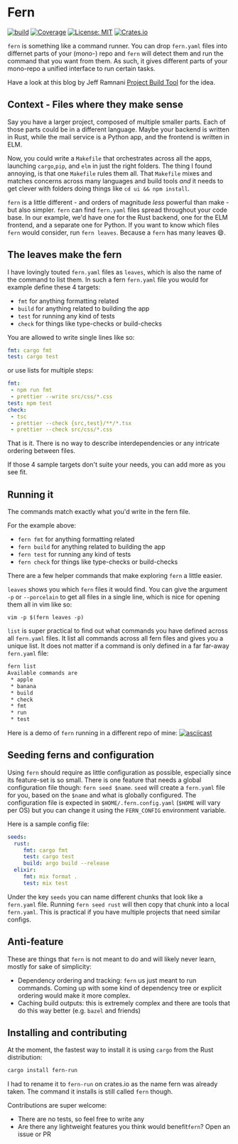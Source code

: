 # Fern

[![build](https://github.com/felipesere/fern/actions/workflows/ci.yaml/badge.svg)](https://github.com/felipesere/fern/actions/workflows/ci.yaml)
[![Coverage](https://codecov.io/gh/felipesere/fern/branch/master/graph/badge.svg)](https://codecov.io/gh/felipesere/fern)
[![License: MIT](https://img.shields.io/badge/License-MIT-yellow.svg)](https://opensource.org/licenses/MIT)
[![Crates.io](https://img.shields.io/crates/v/fern-run)](https://crates.io/crates/fern-run) 

`fern` is something like a command runner. You can drop `fern.yaml` files into differnet parts of your (mono-) repo and `fern` will detect them and run the command that you want from them.
As such, it gives different parts of your mono-repo a unified interface to run certain tasks.

Have a look at this blog by Jeff Ramnani [Project Build Tool](https://8thlight.com/blog/jeff-ramnani/2017/08/07/project-build-protocol.html) for the idea.

## Context - Files where they make sense

Say you have a larger project, composed of multiple smaller parts.
Each of those parts could be in a different language.
Maybe your backend is written in Rust, while the mail service is a Python app, and the frontend is written in ELM.

Now, you could write a `Makefile` that orchestrates across all the apps,
launching `cargo`,`pip`, and `elm` in just the right folders.
The thing I found annoying, is that one `Makefile` rules them all.
That `Makefile` mixes and matches concerns across many languages and build tools _and_ it needs to get clever with folders doing things like `cd ui && npm install`.

`fern` is a little different - and orders of magnitude _less_ powerful than make - but also simpler.
`fern` can find `fern.yaml` files spread throughout your code base.
In our example, we'd have one for the Rust backend, one for the ELM frontend, and a separate one for Python.
If you want to know which files `fern` would consider, run `fern leaves`. 
Because a `fern` has many leaves :smile:.

## The leaves make the fern

I have lovingly touted `fern.yaml` files as `leaves`, which is also the name of the command to list them.
In such a fern `fern.yaml` file you would for example define these 4 targets:

* `fmt` for anything formatting related
* `build` for anything related to building the app
* `test` for running any kind of tests
* `check` for things like type-checks or build-checks

You are allowed to write single lines like so:
```yaml
fmt: cargo fmt
test: cargo test
```

or use lists for multiple steps:
```yaml
fmt:
 - npm run fmt
 - prettier --write src/css/*.css
test: npm test
check:
 - tsc
 - prettier --check {src,test}/**/*.tsx
 - prettier --check src/css/*.css
```

That is it. 
There is no way to describe interdependencies or any intricate ordering between files.



If those 4 sample targets don't suite your needs, you can add more as you see fit.

## Running it

The commands match exactly what you'd write in the fern file.

For the example above:

* `fern fmt` for anything formatting related
* `fern build` for anything related to building the app
* `fern test` for running any kind of tests
* `fern check` for things like type-checks or build-checks

There are a few helper commands that make exploring `fern` a little easier.

`leaves` shows you which `fern` files it would find.
You can give the argument `-p` or `--porcelain` to get all files in a single line, which is nice for opening them all in vim like so:

```
vim -p $(fern leaves -p)
```

`list` is super practical to find out what commands you have defined across all `fern.yaml` files.
It list all commands across all fern files and gives you a unique list. It does not matter if a command is only defined in a far far-away `fern.yaml` file:

```bash
fern list
Available commands are
 * apple
 * banana
 * build
 * check
 * fmt
 * run
 * test
```



Here is a demo of `fern` running in a different repo of mine:
[![asciicast](https://asciinema.org/a/QbKh6hrb8I8bnmvMcSDq3PHkP.png)](https://asciinema.org/a/QbKh6hrb8I8bnmvMcSDq3PHkP)

## Seeding ferns and configuration
Using `fern` should require as little configuration as possible, especially since its feature-set is so small.
There is one feature that needs a global configuration file though: `fern seed $name`.
`seed` will create a `fern.yaml` file for you, based on the `$name` and what is globally configured.
The configuration file is expected in `$HOME/.fern.config.yaml` (`$HOME` will vary per OS) but you can change it using the
`FERN_CONFIG` environment variable.

Here is a sample config file:
```yaml
seeds:
  rust:
     fmt: cargo fmt
     test: cargo test
     build: argo build --release
  elixir:
     fmt: mix format .
     test: mix test
```

Under the key `seeds` you can name different chunks that look like a `fern.yaml` file.
Running `fern seed rust` will then copy that chunk into a local `fern.yaml`.
This is practical if you have multiple projects that need similar configs.

## Anti-feature

These are things that `fern` is not meant to do and will likely never learn, mostly for sake of simplicity:

* Dependency ordering and tracking: `fern` us just meant to run commands. Coming up with some kind of dependency tree or explicit ordering would make it more complex. 
* Caching build outputs: this is extremely complex and there are tools that do this way better (e.g. `bazel` and friends)



## Installing and contributing

At the moment, the fastest way to install it is using `cargo` from the Rust distribution:

```bash
cargo install fern-run
```

I had to rename it to `fern-run` on crates.io as the name fern was already taken. The command it installs is still called `fern` though.

Contributions are super welcome:
* There are no tests, so feel free to write any
* Are there any lightweight features you think would benefit`fern`? Open an issue or PR
